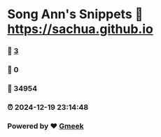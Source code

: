# Song Ann's Snippets :link: https://sachua.github.io 
### :page_facing_up: [3](https://sachua.github.io/tag.html) 
### :speech_balloon: 0 
### :hibiscus: 34954 
### :alarm_clock: 2024-12-19 23:14:48 
### Powered by :heart: [Gmeek](https://github.com/Meekdai/Gmeek)
